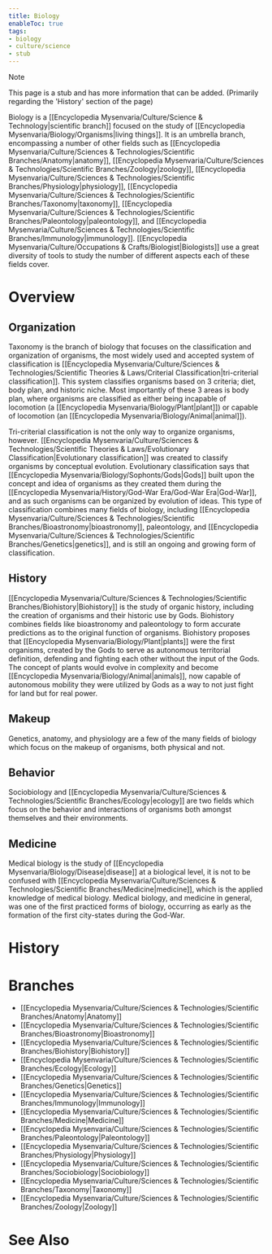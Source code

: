 ```yaml
---
title: Biology
enableToc: true
tags:
- biology
- culture/science
- stub
---
```


> [!note]
> This page is a stub and has more information that can be added.
> (Primarily regarding the 'History' section of the page)

Biology is a [[Encyclopedia Mysenvaria/Culture/Science & Technology|scientific branch]] focused on the study of [[Encyclopedia Mysenvaria/Biology/Organisms|living things]]. It is an umbrella branch, encompassing a number of other fields such as [[Encyclopedia Mysenvaria/Culture/Sciences & Technologies/Scientific Branches/Anatomy|anatomy]], [[Encyclopedia Mysenvaria/Culture/Sciences & Technologies/Scientific Branches/Zoology|zoology]], [[Encyclopedia Mysenvaria/Culture/Sciences & Technologies/Scientific Branches/Physiology|physiology]], [[Encyclopedia Mysenvaria/Culture/Sciences & Technologies/Scientific Branches/Taxonomy|taxonomy]], [[Encyclopedia Mysenvaria/Culture/Sciences & Technologies/Scientific Branches/Paleontology|paleontology]], and [[Encyclopedia Mysenvaria/Culture/Sciences & Technologies/Scientific Branches/Immunology|immunology]]. [[Encyclopedia Mysenvaria/Culture/Occupations & Crafts/Biologist|Biologists]] use a great diversity of tools to study the number of different aspects each of these fields cover.
# Overview
## Organization
Taxonomy is the branch of biology that focuses on the classification and organization of organisms, the most widely used and accepted system of classification is [[Encyclopedia Mysenvaria/Culture/Sciences & Technologies/Scientific Theories & Laws/Criterial Classification|tri-criterial classification]]. This system classifies organisms based on 3 criteria; diet, body plan, and historic niche. Most importantly of these 3 areas is body plan, where organisms are classified as either being incapable of locomotion (a [[Encyclopedia Mysenvaria/Biology/Plant|plant]]) or capable of locomotion (an [[Encyclopedia Mysenvaria/Biology/Animal|animal]]).

Tri-criterial classification is not the only way to organize organisms, however. [[Encyclopedia Mysenvaria/Culture/Sciences & Technologies/Scientific Theories & Laws/Evolutionary Classification|Evolutionary classification]] was created to classify organisms by conceptual evolution. Evolutionary classification says that [[Encyclopedia Mysenvaria/Biology/Sophonts/Gods|Gods]] built upon the concept and idea of organisms as they created them during the [[Encyclopedia Mysenvaria/History/God-War Era/God-War Era|God-War]], and as such organisms can be organized by evolution of ideas. This type of classification combines many fields of biology, including [[Encyclopedia Mysenvaria/Culture/Sciences & Technologies/Scientific Branches/Bioastronomy|bioastronomy]], paleontology, and [[Encyclopedia Mysenvaria/Culture/Sciences & Technologies/Scientific Branches/Genetics|genetics]], and is still an ongoing and growing form of classification.
## History
[[Encyclopedia Mysenvaria/Culture/Sciences & Technologies/Scientific Branches/Biohistory|Biohistory]] is the study of organic history, including the creation of organisms and their historic use by Gods. Biohistory combines fields like bioastronomy and paleontology to form accurate predictions as to the original function of organisms. Biohistory proposes that [[Encyclopedia Mysenvaria/Biology/Plant|plants]] were the first organisms, created by the Gods to serve as autonomous territorial definition, defending and fighting each other without the input of the Gods. The concept of plants would evolve in complexity and become [[Encyclopedia Mysenvaria/Biology/Animal|animals]], now capable of autonomous mobility they were utilized by Gods as a way to not just fight for land but for real power.
## Makeup
Genetics, anatomy, and physiology are a few of the many fields of biology which focus on the makeup of organisms, both physical and not.
## Behavior
Sociobiology and [[Encyclopedia Mysenvaria/Culture/Sciences & Technologies/Scientific Branches/Ecology|ecology]] are two fields which focus on the behavior and interactions of organisms both amongst themselves and their environments. 
## Medicine
Medical biology is the study of [[Encyclopedia Mysenvaria/Biology/Disease|disease]] at a biological level, it is not to be confused with [[Encyclopedia Mysenvaria/Culture/Sciences & Technologies/Scientific Branches/Medicine|medicine]], which is the applied knowledge of medical biology. Medical biology, and medicine in general, was one of the first practiced forms of biology, occurring as early as the formation of the first city-states during the God-War.
# History

# Branches
- [[Encyclopedia Mysenvaria/Culture/Sciences & Technologies/Scientific Branches/Anatomy|Anatomy]]
- [[Encyclopedia Mysenvaria/Culture/Sciences & Technologies/Scientific Branches/Bioastronomy|Bioastronomy]]
- [[Encyclopedia Mysenvaria/Culture/Sciences & Technologies/Scientific Branches/Biohistory|Biohistory]]
- [[Encyclopedia Mysenvaria/Culture/Sciences & Technologies/Scientific Branches/Ecology|Ecology]]
- [[Encyclopedia Mysenvaria/Culture/Sciences & Technologies/Scientific Branches/Genetics|Genetics]]
- [[Encyclopedia Mysenvaria/Culture/Sciences & Technologies/Scientific Branches/Immunology|Immunology]]
- [[Encyclopedia Mysenvaria/Culture/Sciences & Technologies/Scientific Branches/Medicine|Medicine]]
- [[Encyclopedia Mysenvaria/Culture/Sciences & Technologies/Scientific Branches/Paleontology|Paleontology]]
- [[Encyclopedia Mysenvaria/Culture/Sciences & Technologies/Scientific Branches/Physiology|Physiology]]
- [[Encyclopedia Mysenvaria/Culture/Sciences & Technologies/Scientific Branches/Sociobiology|Sociobiology]]
- [[Encyclopedia Mysenvaria/Culture/Sciences & Technologies/Scientific Branches/Taxonomy|Taxonomy]]
- [[Encyclopedia Mysenvaria/Culture/Sciences & Technologies/Scientific Branches/Zoology|Zoology]]
# See Also